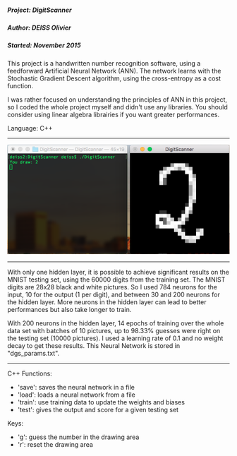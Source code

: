 ##### Project: DigitScanner
##### Author: DEISS Olivier
##### Started: November 2015

This project is a handwritten number recognition software, using a feedforward Artificial Neural Network (ANN). The network learns with the Stochastic Gradient Descent algorithm, using the cross-entropy as a cost function.

I was rather focused on understanding the principles of ANN in this project, so I coded the whole project myself and didn't use any libraries. You should consider using linear algebra librairies if you want greater performances.

Language: C++<br/>

-----------------------------------------------------------------------------------

![Screenshot](Screenshot.png)

-----------------------------------------------------------------------------------

With only one hidden layer, it is possible to achieve significant results on the MNIST testing set, using the 60000 digits from the training set. The MNIST digits are 28x28 black and white pictures. So I used 784 neurons for the input, 10 for the output (1 per digit), and between 30 and 200 neurons for the hidden layer. More neurons in the hidden layer can lead to better performances but also take longer to train.

With 200 neurons in the hidden layer, 14 epochs of training over the whole data set with batches of 10 pictures, up to 98.33% guesses were right on the testing set (10000 pictures). I used a learning rate of 0.1 and no weight decay to get these results. This Neural Network is stored in "dgs_params.txt".

-----------------------------------------------------------------------------------

C++ Functions:
   - 'save':  saves the neural network in a file
   - 'load':  loads a neural network from a file
   - 'train': use training data to update the weights and biases
   - 'test':  gives the output and score for a given testing set

Keys:
   - 'g': guess the number in the drawing area
   - 'r': reset the drawing area



